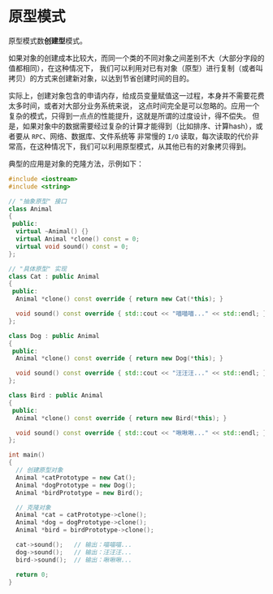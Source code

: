 # 原型模式

原型模式数**创建型**模式。

如果对象的创建成本比较大，而同一个类的不同对象之间差别不大（大部分字段的值都相同），在这种情况下，
我们可以利用对已有对象（原型）进行复制（或者叫拷贝）的方式来创建新对象，以达到节省创建时间的目的。

实际上，创建对象包含的申请内存，给成员变量赋值这一过程，本身并不需要花费太多时间，或者对大部分业务系统来说，
这点时间完全是可以忽略的。应用一个复杂的模式，只得到一点点的性能提升，这就是所谓的过度设计，得不偿失。
但是，如果对象中的数据需要经过复杂的计算才能得到（比如排序、计算hash），或者要从 `RPC`、网络、数据库、文件系统等
非常慢的 `I/O` 读取，每次读取的代价非常高，在这种情况下，我们可以利用原型模式，从其他已有的对象拷贝得到。

典型的应用是对象的克隆方法，示例如下：

```cpp
#include <iostream>
#include <string>

// "抽象原型" 接口
class Animal
{
 public:
  virtual ~Animal() {}
  virtual Animal *clone() const = 0;
  virtual void sound() const = 0;
};

// "具体原型" 实现
class Cat : public Animal
{
 public:
  Animal *clone() const override { return new Cat(*this); }

  void sound() const override { std::cout << "喵喵喵..." << std::endl; }
};

class Dog : public Animal
{
 public:
  Animal *clone() const override { return new Dog(*this); }

  void sound() const override { std::cout << "汪汪汪..." << std::endl; }
};

class Bird : public Animal
{
 public:
  Animal *clone() const override { return new Bird(*this); }

  void sound() const override { std::cout << "啾啾啾..." << std::endl; }
};

int main()
{
  // 创建原型对象
  Animal *catPrototype = new Cat();
  Animal *dogPrototype = new Dog();
  Animal *birdPrototype = new Bird();

  // 克隆对象
  Animal *cat = catPrototype->clone();
  Animal *dog = dogPrototype->clone();
  Animal *bird = birdPrototype->clone();

  cat->sound();   // 输出：喵喵喵...
  dog->sound();   // 输出：汪汪汪...
  bird->sound();  // 输出：啾啾啾...

  return 0;
}
```
